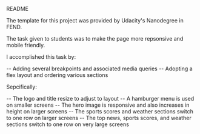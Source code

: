 README

The template for this project was provided by Udacity's Nanodegree in FEND. 

The task given to students was to make the page more repsonsive and mobile friendly. 

I accomplished this task by:

-- Adding several breakpoints and associated media queries
-- Adopting a flex layout and ordering various sections

Sepcifically:

-- The logo and title resize to adjust to layout
-- A hamburger menu is used on smaller screens
-- The hero image is responsive and also increases in height on larger screens
-- The sports scores and weather sections switch to one row on larger screens
-- The top news, sports scores, and weather sections switch to one row on very large screens